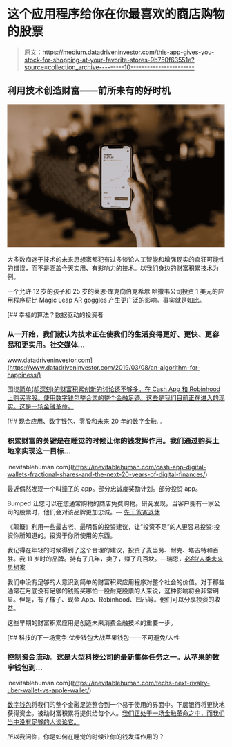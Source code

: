 # 这个应用程序给你在你最喜欢的商店购物的股票

> 原文：<https://medium.datadriveninvestor.com/this-app-gives-you-stock-for-shopping-at-your-favorite-stores-9b750f63551e?source=collection_archive---------10----------------------->

## **利用技术创造财富——前所未有的好时机**

![](img/2e924ec67e829bc118bb399074cba8a4.png)

大多数痴迷于技术的未来思想家都犯有过多谈论人工智能和增强现实的疯狂可能性的错误，而不是涵盖今天实用、有影响力的技术。以我们身边的财富积累技术为例。

一个允许 12 岁的孩子和 25 岁的莱恩·库克向伯克希尔·哈撒韦公司投资 1 美元的应用程序将比 Magic Leap AR goggles 产生更广泛的影响。事实就是如此。

[](https://www.datadriveninvestor.com/2019/03/08/an-algorithm-for-happiness/) [## 幸福的算法？数据驱动的投资者

### 从一开始，我们就认为技术正在使我们的生活变得更好、更快、更容易和更实用。社交媒体…

www.datadriveninvestor.com](https://www.datadriveninvestor.com/2019/03/08/an-algorithm-for-happiness/) 

围绕[简单(却深刻)的财富积累创新的讨论还不够多。在 Cash App 和 Robinhood 上购买零股。使用数字钱包整合您的整个金融足迹。这些是我们目前正在进入的现实。这是一场金融革命。](https://inevitablehuman.com/cash-app-digital-wallets-fractional-shares-and-the-next-20-years-of-digital-finances/)

[](https://inevitablehuman.com/cash-app-digital-wallets-fractional-shares-and-the-next-20-years-of-digital-finances/) [## 现金应用、数字钱包、零股和未来 20 年的数字金融…

### 积累财富的关键是在睡觉的时候让你的钱发挥作用。我们通过购买土地来实现这一目标…

inevitablehuman.com](https://inevitablehuman.com/cash-app-digital-wallets-fractional-shares-and-the-next-20-years-of-digital-finances/) 

最近偶然发现一个叫[撞了](https://bumped.com/)的 app。部分忠诚度奖励计划。部分投资 app。

Bumped 让您可以在您通常购物的商店免费购物。研究发现，当客户拥有一家公司的股票时，他们会对该品牌更加忠诚。— [先于爸爸退休](https://www.retirebeforedad.com/bumped-app-review-free-stock/)

《颠簸》利用一些最古老、最明智的投资建议，让“投资不足”的人更容易投资:投资你所知道的。投资于你所使用的东西。

我记得在年轻的时候得到了这个合理的建议，投资了麦当劳、耐克、塔吉特和百胜。我 11 岁时的品牌。持有了几年，卖了，赚了几百块。—瑞恩，[必然/人类未来思想家](https://inevitablehuman.com/)

我们中没有足够的人意识到简单的财富积累应用程序对整个社会的价值。对于那些通常在月底没有足够的钱购买哪怕一股耐克股票的人来说，这种影响将会非常明显。但是，有了橡子、现金 App、Robinhood、凹凸等。他们可以分享投资的收益。

这些早期的财富积累应用是创造未来消费金融技术的重要一步。

[](https://inevitablehuman.com/techs-next-rivalry-uber-wallet-vs-apple-wallet/) [## 科技的下一场竞争:优步钱包大战苹果钱包——不可避免/人性

### 控制资金流动。这是大型科技公司的最新集体任务之一。从苹果的数字钱包到…

inevitablehuman.com](https://inevitablehuman.com/techs-next-rivalry-uber-wallet-vs-apple-wallet/) 

[数字钱包](https://inevitablehuman.com/techs-next-rivalry-uber-wallet-vs-apple-wallet/)将我们的整个金融足迹整合到一个易于使用的界面中。下层银行将更快地获得资金。被动财富积累将提供给每个人。[我们正处于一场金融革命之中，而我们当中没有足够的人谈论它。](https://inevitablehuman.com/cash-app-digital-wallets-fractional-shares-and-the-next-20-years-of-digital-finances/)

所以我问你，你是如何在睡觉的时候让你的钱发挥作用的？